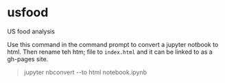 # usfood
US food analysis

Use this command in the command prompt to convert a jupyter notbook to html. Then rename teh htm; file to `index.html` and it can be linked to as a gh-pages site.
>jupyter nbconvert --to html notebook.ipynb

